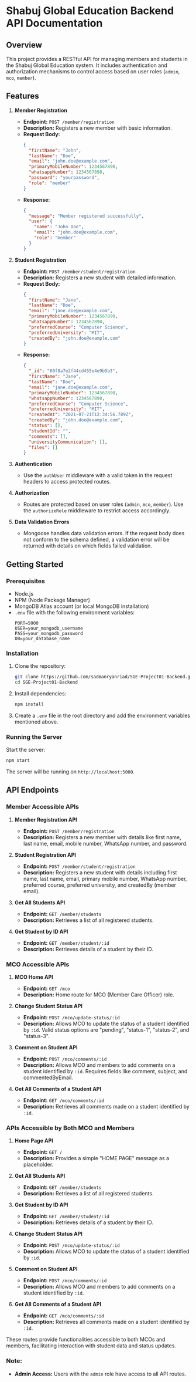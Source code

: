 # Shabuj Global Education Backend API Documentation

## Overview

This project provides a RESTful API for managing members and students in the Shabuj Global Education system. It includes authentication and authorization mechanisms to control access based on user roles (`admin`, `mco`, `member`).

## Features

1. **Member Registration**

   - **Endpoint:** `POST /member/registration`
   - **Description:** Registers a new member with basic information.
   - **Request Body:**
     ```json
     {
       "firstName": "John",
       "lastName": "Doe",
       "email": "john.doe@example.com",
       "primaryMobileNumber": 1234567890,
       "whatsappNumber": 1234567890,
       "password": "yourpassword",
       "role": "member"
     }
     ```
   - **Response:**
     ```json
     {
       "message": "Member registered successfully",
       "user": {
         "name": "John Doe",
         "email": "john.doe@example.com",
         "role": "member"
       }
     }
     ```

2. **Student Registration**

   - **Endpoint:** `POST /member/student/registration`
   - **Description:** Registers a new student with detailed information.
   - **Request Body:**
     ```json
     {
       "firstName": "Jane",
       "lastName": "Doe",
       "email": "jane.doe@example.com",
       "primaryMobileNumber": 1234567890,
       "whatsappNumber": 1234567890,
       "preferredCourse": "Computer Science",
       "preferredUniversity": "MIT",
       "createdBy": "john.doe@example.com"
     }
     ```
   - **Response:**
     ```json
     {
       "_id": "60f8a7e2f44cd455e4e9b5b3",
       "firstName": "Jane",
       "lastName": "Doe",
       "email": "jane.doe@example.com",
       "primaryMobileNumber": 1234567890,
       "whatsappNumber": 1234567890,
       "preferredCourse": "Computer Science",
       "preferredUniversity": "MIT",
       "createdAt": "2021-07-21T12:34:56.789Z",
       "createdBy": "john.doe@example.com",
       "status": [],
       "studentId": "",
       "comments": [],
       "universityCommunication": [],
       "files": []
     }
     ```

3. **Authentication**

   - Use the `authUser` middleware with a valid token in the request headers to access protected routes.

4. **Authorization**

   - Routes are protected based on user roles (`admin`, `mco`, `member`). Use the `authorizeRole` middleware to restrict access accordingly.

5. **Data Validation Errors**
   - Mongoose handles data validation errors. If the request body does not conform to the schema defined, a validation error will be returned with details on which fields failed validation.

## Getting Started

### Prerequisites

- Node.js
- NPM (Node Package Manager)
- MongoDB Atlas account (or local MongoDB installation)
- `.env` file with the following environment variables:
  ```plaintext
  PORT=5000
  USER=your_mongodb_username
  PASS=your_mongodb_password
  DB=your_database_name
  ```

### Installation

1. Clone the repository:

   ```bash
   git clone https://github.com/sadmanryanriad/SGE-Project01-Backend.git
   cd SGE-Project01-Backend
   ```

2. Install dependencies:

   ```bash
   npm install
   ```

3. Create a `.env` file in the root directory and add the environment variables mentioned above.

### Running the Server

Start the server:

```bash
npm start
```

The server will be running on `http://localhost:5000`.

## API Endpoints

### Member Accessible APIs

1. **Member Registration API**

   - **Endpoint:** `POST /member/registration`
   - **Description:** Registers a new member with details like first name, last name, email, mobile number, WhatsApp number, and password.

2. **Student Registration API**

   - **Endpoint:** `POST /member/student/registration`
   - **Description:** Registers a new student with details including first name, last name, email, primary mobile number, WhatsApp number, preferred course, preferred university, and createdBy (member email).

3. **Get All Students API**

   - **Endpoint:** `GET /member/students`
   - **Description:** Retrieves a list of all registered students.

4. **Get Student by ID API**
   - **Endpoint:** `GET /member/student/:id`
   - **Description:** Retrieves details of a student by their ID.

### MCO Accessible APIs

1. **MCO Home API**

   - **Endpoint:** `GET /mco`
   - **Description:** Home route for MCO (Member Care Officer) role.

2. **Change Student Status API**

   - **Endpoint:** `POST /mco/update-status/:id`
   - **Description:** Allows MCO to update the status of a student identified by `:id`. Valid status options are "pending", "status-1", "status-2", and "status-3".

3. **Comment on Student API**

   - **Endpoint:** `POST /mco/comments/:id`
   - **Description:** Allows MCO and members to add comments on a student identified by `:id`. Requires fields like comment, subject, and commentedByEmail.

4. **Get All Comments of a Student API**
   - **Endpoint:** `GET /mco/comments/:id`
   - **Description:** Retrieves all comments made on a student identified by `:id`.

### APIs Accessible by Both MCO and Members

1. **Home Page API**

   - **Endpoint:** `GET /`
   - **Description:** Provides a simple "HOME PAGE" message as a placeholder.

2. **Get All Students API**

   - **Endpoint:** `GET /member/students`
   - **Description:** Retrieves a list of all registered students.

3. **Get Student by ID API**

   - **Endpoint:** `GET /member/student/:id`
   - **Description:** Retrieves details of a student by their ID.

4. **Change Student Status API**

   - **Endpoint:** `POST /mco/update-status/:id`
   - **Description:** Allows MCO to update the status of a student identified by `:id`.

5. **Comment on Student API**

   - **Endpoint:** `POST /mco/comments/:id`
   - **Description:** Allows MCO and members to add comments on a student identified by `:id`.

6. **Get All Comments of a Student API**
   - **Endpoint:** `GET /mco/comments/:id`
   - **Description:** Retrieves all comments made on a student identified by `:id`.

These routes provide functionalities accessible to both MCOs and members, facilitating interaction with student data and status updates.

### Note:

- **Admin Access:** Users with the `admin` role have access to all API routes.
